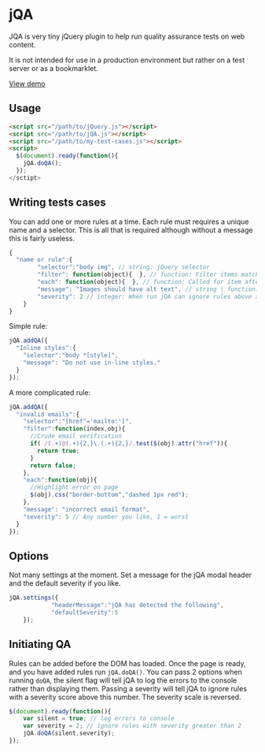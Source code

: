 jQA
===

JQA is very tiny jQuery plugin to help run quality assurance tests on web content.

It is not intended for use in a production environment but rather on a test server or as a bookmarklet.

<a href="http://madebymike.github.io/jQA/">View demo</a>

Usage
-------------------

```html
<script src="/path/to/jQuery.js"></script>
<script src="/path/to/jQA.js"></script>
<script src="/path/to/my-test-cases.js"></script>
<script>
  $(document).ready(function(){
    jQA.doQA();
  });
</sctipt>
```

Writing tests cases
-------------------

You can add one or more rules at a time. Each rule must requires a unique name and a selector. This is all that is required although without a message this is fairly useless. 
```javascript
{
  "name or rule":{
		"selector":"body img", // string: jQuery selector
		"filter": function(object){  }, // function: Filter items matched items by returning true
		"each": function(object){  }, // function: Called for item after filtering. Useful for highlighting on the page.
		"message": "Images should have alt text", // string | function: The message to be returned by the rule.
		"severity": 2 // integer: When run jQA can ignore rules above a specified severity score
	}
}
```
Simple rule:

```javascript
jQA.addQA({
  "Inline styles":{
    "selector":"body *[style]",
    "message": "Do not use in-line styles."
  }
});	
```

A more complicated rule:

```javascript
jQA.addQA({
  "invalid emails":{
    "selector":"[href^='mailto:']",
    "filter":function(index,obj){
      //Crude email verification
      if( /(.+)@(.+){2,}\.(.+){2,}/.test($(obj).attr("href")){
        return true;
      }
      return false;
    },
    "each":function(obj){
      //Highlight error on page
      $(obj).css("border-bottom","dashed 1px red");
    },
    "message": "incorrect email format",
    "severity": 5 // Any number you like, 1 = worst 
  }
});
```

Options
-------

Not many settings at the moment. Set a message for the jQA modal header and the default severity if you like.

```javascript
jQA.settings({
			"headerMessage":"jQA has detected the following",
			"defaultSeverity":5
	});
```

Initiating QA
-------------

Rules can be added before the DOM has loaded. Once the page is ready, and you have added rules run `jQA.doQA()`. You can pass 2 options when running `doQA`, the silent flag will tell jQA to log the errors to the console rather than displaying them. Passing a severity will tell jQA to ignore rules with a severity score above this number. The severity scale is reversed.

```javascript
$(document).ready(function(){
	var silent = true; // log errors to console
	var severity = 2; // ignore rules with severity greater than 2
	jQA.doQA(silent,severity);
});
```
